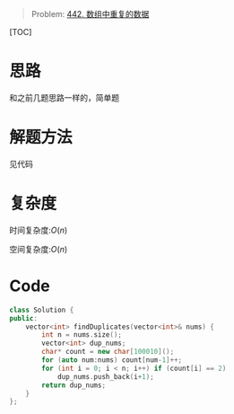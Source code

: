 
> Problem: [442. 数组中重复的数据](https://leetcode.cn/problems/find-all-duplicates-in-an-array/description/)

[TOC]

# 思路

和之前几题思路一样的，简单题

# 解题方法

见代码

# 复杂度

时间复杂度:$O(n)$

空间复杂度:$O(n)$



# Code
```C++ []
class Solution {
public:
    vector<int> findDuplicates(vector<int>& nums) {
        int n = nums.size();
        vector<int> dup_nums;
        char* count = new char[100010]();
        for (auto num:nums) count[num-1]++;
        for (int i = 0; i < n; i++) if (count[i] == 2)
            dup_nums.push_back(i+1);
        return dup_nums;
    }
};
```
  

